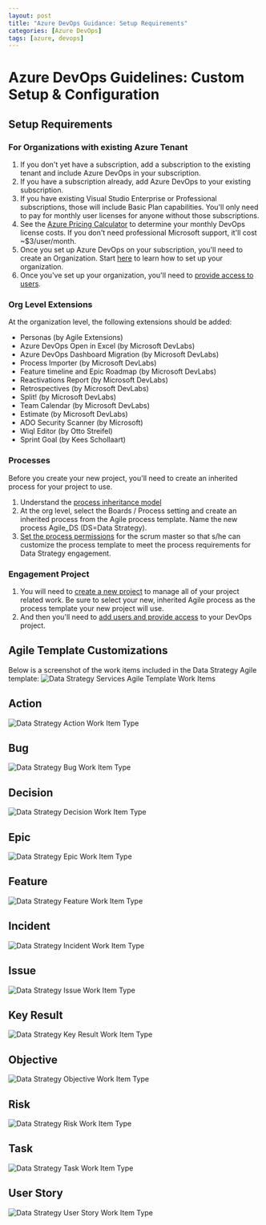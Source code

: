 ```yaml
---
layout: post
title: "Azure DevOps Guidance: Setup Requirements"
categories: [Azure DevOps]
tags: [azure, devops]
---
```


# Azure DevOps Guidelines: Custom Setup & Configuration

## Setup Requirements

### For Organizations with existing Azure Tenant

1. If you don't yet have a subscription, add a subscription to the existing tenant and include Azure DevOps in your subscription.
1. If you have a subscription already, add Azure DevOps to your existing subscription.
1. If you have existing Visual Studio Enterprise or Professional subscriptions, those will include Basic Plan capabilities.  You'll only need to pay for monthly user licenses for anyone without those subscriptions.
1. See the [Azure Pricing Calculator](https://azure.microsoft.com/en-us/pricing/calculator/) to determine your monthly DevOps license costs.  If you don't need professional Microsoft support, it'll cost ~$3/user/month.
1. Once you set up Azure DevOps on your subscription, you'll need to create an Organization.  Start [here](https://learn.microsoft.com/en-us/azure/devops/organizations/accounts/organization-management) to learn how to set up your organization.
1. Once you've set up your organization, you'll need to [provide access to users](https://learn.microsoft.com/en-us/azure/devops/organizations/accounts/add-organization-users).

### Org Level Extensions

At the organization level, the following extensions should be added:

- Personas (by Agile Extensions)
- Azure DevOps Open in Excel (by Microsoft DevLabs)
- Azure DevOps Dashboard Migration (by Microsoft DevLabs)
- Process Importer (by Microsoft DevLabs)
- Feature timeline and Epic Roadmap (by Microsoft DevLabs)
- Reactivations Report (by Microsoft DevLabs)
- Retrospectives (by Microsoft DevLabs)
- Split! (by Microsoft DevLabs)
- Team Calendar (by Microsoft DevLabs)
- Estimate (by Microsoft DevLabs)
- ADO Security Scanner (by Microsoft)
- Wiql Editor (by Otto Streifel)
- Sprint Goal (by Kees Schollaart)

### Processes

Before you create your new project, you'll need to create an inherited process for your project to use.

1. Understand the [process inheritance model](https://learn.microsoft.com/en-us/azure/devops/organizations/settings/work/inheritance-process-model)
1. At the org level, select the Boards / Process setting and create an inherited process from the Agile process template. Name the new process Agile_DS (DS=Data Strategy).
1. [Set the process permissions](https://learn.microsoft.com/en-us/azure/devops/organizations/security/set-permissions-access-work-tracking?view=azure-devops#process-permissions) for the scrum master so that s/he can customize the process template to meet the process requirements for Data Strategy engagement.

### Engagement Project

1. You will need to [create a new project](https://learn.microsoft.com/en-us/azure/devops/organizations/projects/create-project) to manage all of your project related work.  Be sure to select your new, inherited Agile process as the process template your new project will use.
1. And then you'll need to [add users and provide access](https://learn.microsoft.com/en-us/azure/devops/organizations/security/add-users-team-project) to your DevOps project.

## Agile Template Customizations

Below is a screenshot of the work items included in the Data Strategy Agile template:
![Data Strategy Services Agile Template Work Items](/assets/images/DataStrategyServicesAgileTemplateWorkItems.png)

## Action

![Data Strategy Action Work Item Type](/assets/images/DataStrategy_WIT_Action.png)

## Bug

![Data Strategy Bug Work Item Type](/assets/images/DataStrategy_WIT_Bug.png)

## Decision

![Data Strategy Decision Work Item Type](/assets/images/DataStrategy_WIT_Decision.png)

## Epic

![Data Strategy Epic Work Item Type](/assets/images/DataStrategy_WIT_Epic.png)

## Feature

![Data Strategy Feature Work Item Type](/assets/images/DataStrategy_WIT_Feature.png)

## Incident

![Data Strategy Incident Work Item Type](/assets/images/DataStrategy_WIT_Incident.png)

## Issue

![Data Strategy Issue Work Item Type](/assets/images/DataStrategy_WIT_Issue.png)

## Key Result

![Data Strategy Key Result Work Item Type](/assets/images/DataStrategy_WIT_KeyResult.png)

## Objective

![Data Strategy Objective Work Item Type](/assets/images/DataStrategy_WIT_Objectivepng)

## Risk

![Data Strategy Risk Work Item Type](/assets/images/DataStrategy_WIT_Risk.png)

## Task

![Data Strategy Task Work Item Type](/assets/images/DataStrategy_WIT_Task.png)

## User Story

![Data Strategy User Story Work Item Type](/assets/images/DataStrategy_WIT_UserStory.png)
